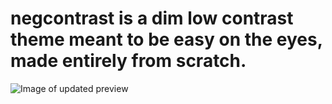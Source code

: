 # negcontrast is a dim low contrast theme meant to be easy on the eyes, made entirely from scratch.
![Image of updated preview](https://cyb3ry4nd3r3.github.io/negcontrast/negcontrastpreview.png)
